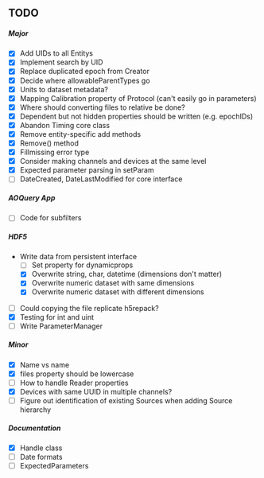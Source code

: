 ## TODO

##### Major
- [x] Add UIDs to all Entitys
- [x] Implement search by UID
- [x] Replace duplicated epoch from Creator
- [x] Decide where allowableParentTypes go
- [x] Units to dataset metadata?
- [x] Mapping Calibration property of Protocol (can't easily go in parameters)
- [x] Where should converting files to relative be done?
- [x] Dependent but not hidden properties should be written (e.g. epochIDs)
- [x] Abandon Timing core class
- [x] Remove entity-specific add methods
- [x] Remove() method
- [x] Fillmissing error type
- [x] Consider making channels and devices at the same level
- [x] Expected parameter parsing in setParam
- [ ] DateCreated, DateLastModified for core interface

##### AOQuery App
- [ ] Code for subfilters

##### HDF5
- Write data from persistent interface
  - [ ] Set property for dynamicprops
  - [x] Overwrite string, char, datetime (dimensions don't matter)
  - [x] Overwrite numeric dataset with same dimensions
  - [x] Overwrite numeric dataset with different dimensions
- [ ] Could copying the file replicate h5repack?
- [x] Testing for int and uint
- [ ] Write ParameterManager

##### Minor
- [x] Name vs name
- [x] files property should be lowercase
- [ ] How to handle Reader properties
- [x] Devices with same UUID in multiple channels?
- [ ] Figure out identification of existing Sources when adding Source hierarchy

##### Documentation
- [x] Handle class
- [ ] Date formats
- [ ] ExpectedParameters
